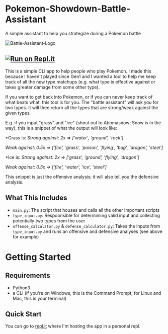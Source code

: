 # Pokemon-Showdown-Battle-Assistant

A simple assistant to help you strategize during a Pokemon battle

![Battle-Assistant-Logo](https://user-images.githubusercontent.com/56422761/268390826-51329e3f-cbb9-47bb-9e40-2bf7b1706891.png)

<!-- Replit badge -->
## [![Run on Repl.it](https://repl.it/badge/github/Lito_Frito/Pokemon-Showdown-Battle-Assistant)](https://replit.com/@Lito-Frito/Pokemon-Showdown-Battle-Assistant)

This is a simple CLI app to help people who play Pokemon. I made this because I haven't played since Gen1 and I wanted a tool to help me keep track of all the new type matchups (e.g. what type is effective against or takes greater damage from some other type).

If you want to get back into Pokemon, or if you can never keep track of what beats what, this tool is for you. The "battle assistant" will ask you for two types. It will then return all the types that are strong/weak against the given types.

E.g. if you input "grass" and "ice" (shout out to Abomasnow; Snow is in the way), this is a snippet of what the output will look like:

*Grass is:
*Strong against: 2x => ['water', 'ground', 'rock']*

*Weak against: 0.5x => ['fire', 'grass', 'poison', 'flying', 'bug', 'dragon', 'steel']*

*Ice is:
*Strong against: 2x => ['grass', 'ground', 'flying', 'dragon']*

*Weak against: 0.5x => ['fire', 'water', 'ice', 'steel']*

This snippet is just the offensive analysis; it will also tell you the defensive analysis.

## What This Includes

- `main.py`: The script that houses and calls all the other important scripts
- `type_input.py`: Respoonsible for determiming valid input and collecting potentially two types from the user
- `offense_calculator.py` & `defense_calculator.py`: Takes the inputs from `type_input.py` and runs an offensive and defensive analyses (see above for example)

# Getting Started

## Requirements

- Python3
- a CLI (if you're on Windows, this is the Command Prompt; for Linux and Mac, this is your terminal)

## Quick Start

You can go to [repl.it](https://replit.com/@Lito-Frito/Pokemon-Showdown-Battle-Assistant) where I'm hosting the app in a personal repl.
